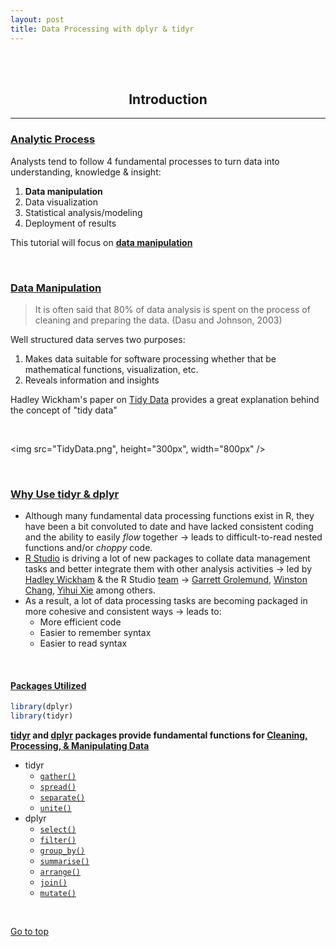 ```yaml
---
layout: post
title: Data Processing with dplyr & tidyr
---
```


<style>
div {
    text-align: justify;
    text-justify: inter-word;
}
</style>

<br><br>
## <center>Introduction</center>
---

### <u>Analytic Process</u>
Analysts tend to follow 4 fundamental processes to turn data into understanding, knowledge & insight:

1. **Data manipulation**
2. Data visualization
3. Statistical analysis/modeling
4. Deployment of results

This tutorial will focus on **<u>data manipulation</u>**

<br>

### <u>Data Manipulation</u>

> It is often said that 80% of data analysis is spent on the process of cleaning and preparing the data. (Dasu and Johnson, 2003)

Well structured data serves two purposes:

1. Makes data suitable for software processing whether that be mathematical functions, visualization, etc.
2. Reveals information and insights

Hadley Wickham's paper on [Tidy Data](http://vita.had.co.nz/papers/tidy-data.html) provides a great explanation behind the concept of "tidy data"

<br>

<img src="TidyData.png", height="300px", width="800px" />

<br>


### <u>Why Use tidyr & dplyr</u>
- Although many fundamental data processing functions exist in R, they have been a bit convoluted to date and have lacked consistent coding and the ability to easily *flow* together &#8594; leads to difficult-to-read nested functions and/or *choppy* code.
- [R Studio](http://www.rstudio.com/) is driving a lot of new packages to collate data management tasks and better integrate them with other analysis activities &#8594; led by [Hadley Wickham](https://twitter.com/hadleywickham) & the R Studio [team](http://www.rstudio.com/about/) &#8594; [Garrett Grolemund](https://twitter.com/StatGarrett), [Winston Chang](https://twitter.com/winston_chang), [Yihui Xie](https://twitter.com/xieyihui) among others.
- As a result, a lot of data processing tasks are becoming packaged in more cohesive and consistent ways &#8594; leads to:
    - More efficient code
    - Easier to remember syntax
    - Easier to read syntax

<br>

#### <u>Packages Utilized</u>

```r
library(dplyr)
library(tidyr)
```

**<u>tidyr</u> and <u>dplyr</u> packages provide fundamental functions for <u>Cleaning, Processing, & Manipulating Data</u>**

* tidyr
    + <a href="#gather">`gather()`</a>
    + <a href="#spread">`spread()`</a>
    + <a href="#separate">`separate()`</a>
    + <a href="#unite">`unite()`</a>
* dplyr
    + <a href="#select">`select()`</a>
    + <a href="#filter">`filter()`</a>
    + <a href="#group">`group_by()`</a>
    + <a href="#summarise">`summarise()`</a>
    + <a href="#arrange">`arrange()`</a>
    + <a href="#join">`join()`</a>
    + <a href="#mutate">`mutate()`</a>

<br>

<a href="#">Go to top</a>

<br>
